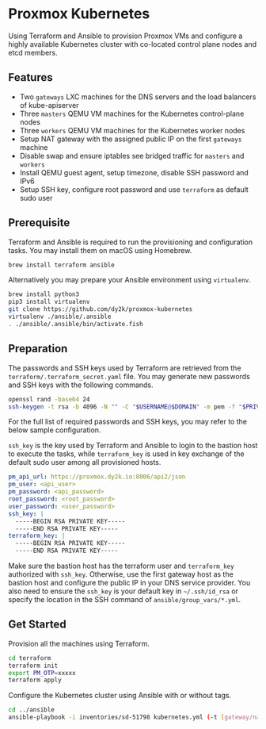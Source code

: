 
# Proxmox Kubernetes

Using Terraform and Ansible to provision Proxmox VMs and configure a highly available Kubernetes cluster with co-located control plane nodes and etcd members.

## Features

- Two `gateways` LXC machines for the DNS servers and the load balancers of kube-apiserver
- Three `masters` QEMU VM machines for the Kubernetes control-plane nodes
- Three `workers` QEMU VM machines for the Kubernetes worker nodes
- Setup NAT gateway with the assigned public IP on the first `gateways` machine
- Disable swap and ensure iptables see bridged traffic for `masters` and `workers`
- Install QEMU guest agent, setup timezone, disable SSH password and IPv6
- Setup SSH key, configure root password and use `terraform` as default sudo user

## Prerequisite

Terraform and Ansible is required to run the provisioning and configuration tasks. You may install them on macOS using Homebrew.

```bash
brew install terraform ansible
```

Alternatively you may prepare your Ansible environment using `virtualenv`.

```bash
brew install python3
pip3 install virtualenv
git clone https://github.com/dy2k/proxmox-kubernetes
virtualenv ./ansible/.ansible
. ./ansible/.ansible/bin/activate.fish
```

## Preparation

The passwords and SSH keys used by Terraform are retrieved from the `terraform/.terraform_secret.yaml` file. You may generate new passwords and SSH keys with the following commands.

```bash
openssl rand -base64 24
ssh-keygen -t rsa -b 4096 -N "" -C "$USERNAME@$DOMAIN" -m pem -f "$PRIVATE_KEY"
```

For the full list of required passwords and SSH keys, you may refer to the below sample configuration.

`ssh_key` is the key used by Terraform and Ansible to login to the bastion host to execute the tasks, while `terraform_key` is used in key exchange of the default sudo user among all provisioned hosts.

```yaml
pm_api_url: https://proxmox.dy2k.io:8006/api2/json
pm_user: <api_user>
pm_password: <api_password>
root_password: <root_password>
user_password: <user_password>
ssh_key: |
  -----BEGIN RSA PRIVATE KEY-----
  -----END RSA PRIVATE KEY-----
terraform_key: |
  -----BEGIN RSA PRIVATE KEY-----
  -----END RSA PRIVATE KEY-----
```

Make sure the bastion host has the terraform user and `terraform_key` authorized with `ssh_key`. Otherwise, use the first gateway host as the bastion host and configure the public IP in your DNS service provider. You also need to ensure the `ssh_key` is your default key in `~/.ssh/id_rsa` or specify the location in the SSH command of `ansible/group_vars/*.yml`.

## Get Started

Provision all the machines using Terraform.

```bash
cd terraform
terraform init
export PM_OTP=xxxxx
terraform apply
```

Configure the Kubernetes cluster using Ansible with or without tags.

```bash
cd ../ansible
ansible-playbook -i inventories/sd-51798 kubernetes.yml (-t [gateway/named/loadbalancer/common/runtime/kubeadm])
```
